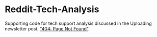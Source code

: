 # Reddit-Tech-Analysis
Supporting code for tech support analysis discussed in the Uploading newsletter post, ["404: Page Not Found"](https://uploading.substack.com). 
